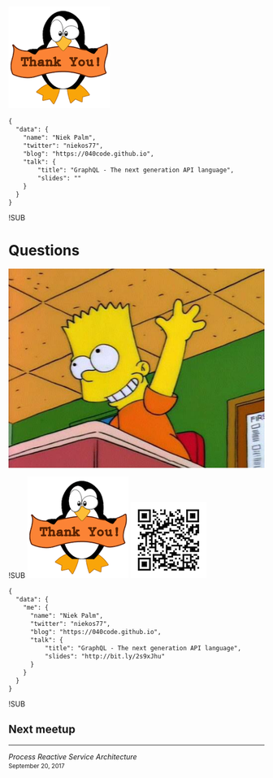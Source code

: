 ![thanks](images/tux.png)

```
{
  "data": {
    "name": "Niek Palm",
    "twitter": "niekos77",
    "blog": "https://040code.github.io",
    "talk": {
        "title": "GraphQL - The next generation API language",
        "slides": ""
    }
  }
}
```

<!-- .slide: data-state="qrcode" id="qrcode" data-menu-title="QR code" data-timing="0" -->
<!-- <div class="qrcode" id="qrcode-talk">
<a href="https://040code.github.io" target="_blank"
       id="talk"></a>
</div> -->


!SUB
# Questions
![bart](images/bart-question.jpg)

!SUB
![thanks](images/tux.png)
![qrcode](images/qrcode.png)

```
{
  "data": {
    "me": {
      "name": "Niek Palm",
      "twitter": "niekos77",
      "blog": "https://040code.github.io",
      "talk": {
          "title": "GraphQL - The next generation API language",
          "slides": "http://bit.ly/2s9xJhu"
      }
    }
  }
}
```


!SUB
## Next meetup
---

*Process Reactive Service Architecture*
<br>
<small>September 20, 2017</small>
